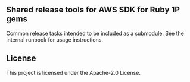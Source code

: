 ## Shared release tools for AWS SDK for Ruby 1P gems

Common release tasks intended to be included as a submodule. See the internal runbook for usage instructions.

## License

This project is licensed under the Apache-2.0 License.

